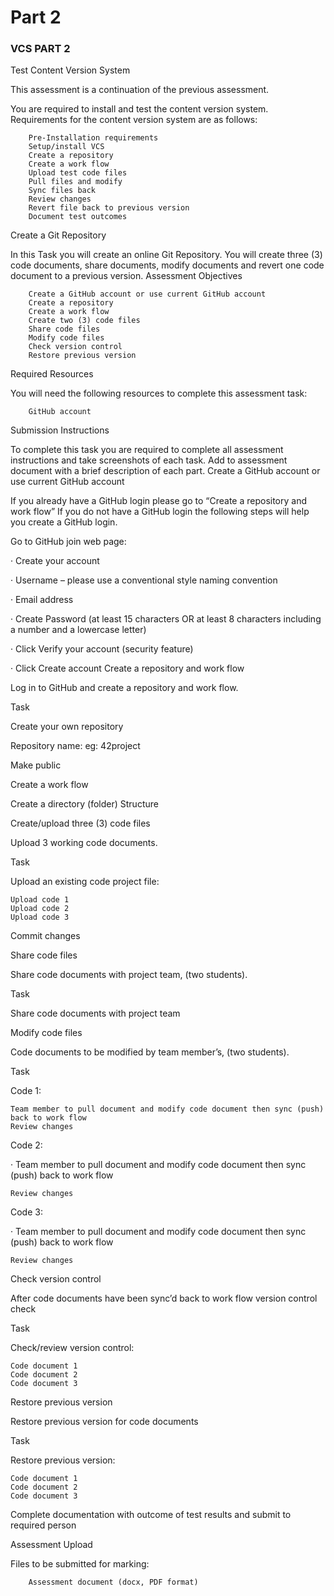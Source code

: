 # Part 2
### VCS PART 2
Test Content Version System

This assessment is a continuation of the previous assessment.

You are required to install and test the content version system. Requirements for the content version system are as follows:

        Pre-Installation requirements
        Setup/install VCS
        Create a repository
        Create a work flow
        Upload test code files
        Pull files and modify
        Sync files back
        Review changes
        Revert file back to previous version
        Document test outcomes

Create a Git Repository

In this Task you will create an online Git Repository. You will create three (3) code documents, share documents, modify documents and revert one code document to a previous version.
Assessment Objectives

        Create a GitHub account or use current GitHub account
        Create a repository
        Create a work flow
        Create two (3) code files
        Share code files
        Modify code files
        Check version control
        Restore previous version

Required Resources

You will need the following resources to complete this assessment task:

        GitHub account

Submission Instructions

To complete this task you are required to complete all assessment instructions and take screenshots of each task. Add to assessment document with a brief description of each part.
Create a GitHub account or use current GitHub account

If you already have a GitHub login please go to “Create a repository and work flow” If you do not have a GitHub login the following steps will help you create a GitHub login.

Go to GitHub join web page:

·        Create your account

·        Username – please use a conventional style naming convention

·        Email address

·        Create Password (at least 15 characters OR at least 8 characters including a number and a lowercase letter)

·        Click Verify your account (security feature)

·        Click Create account
Create a repository and work flow

Log in to GitHub and create a repository and work flow.

 

Task
	

Create your own repository
	

 

Repository name: eg: 42project
	

 

Make public
	

 

Create a work flow
	

 

Create a directory (folder) Structure
	

 

 
Create/upload three (3) code files

Upload 3 working code documents.

 

Task
	

Upload an existing code project file:

    Upload code 1
    Upload code 2
    Upload code 3

	

 

Commit changes
	

 

 
Share code files

Share code documents with project team, (two students).

 

Task
	

Share code documents with project team
	

 

                           
Modify code files

Code documents to be modified by team member’s, (two students).

 

Task
	

Code 1:

    Team member to pull document and modify code document then sync (push) back to work flow
    Review changes

	

 

Code 2:

·        Team member to pull document and modify code document then sync (push) back to work flow

    Review changes

	

 

Code 3:

·        Team member to pull document and modify code document then sync (push) back to work flow

    Review changes

	

 

 
Check version control

After code documents have been sync’d back to work flow version control check

 

Task
	

Check/review version control:

    Code document 1
    Code document 2
    Code document 3

	

 

 
Restore previous version

Restore previous version for code documents

 

Task
	

Restore previous version:

    Code document 1
    Code document 2
    Code document 3

	

 

 

Complete documentation with outcome of test results and submit to required person

Assessment Upload

Files to be submitted for marking:

        Assessment document (docx, PDF format)
